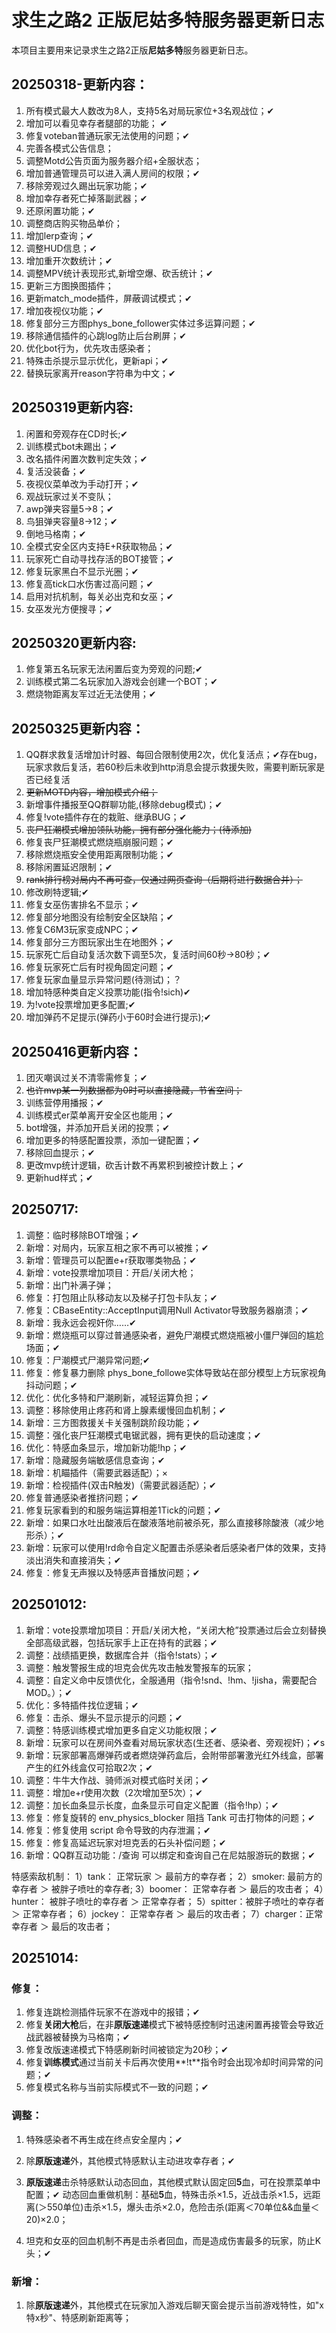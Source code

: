 # 求生之路2 正版尼姑多特服务器更新日志

本项目主要用来记录求生之路2正版**尼姑多特**服务器更新日志。

## 20250318-更新内容：
1. 所有模式最大人数改为8人，支持5名对局玩家位+3名观战位；✔  
2. 增加可以看见幸存者腿部的功能； ✔ 
3. 修复voteban普通玩家无法使用的问题；✔  
4. 完善各模式公告信息；  
5. 调整Motd公告页面为服务器介绍+全服状态；  
6. 增加普通管理员可以进入满人房间的权限；✔
7. 移除旁观过久踢出玩家功能；✔  
8. 增加幸存者死亡掉落副武器；✔  
9. 还原闲置功能；✔  
10. 调整商店购买物品单价；  
11. 增加lerp查询；✔  
12. 调整HUD信息；✔
13. 增加重开次数统计；✔
14. 调整MPV统计表现形式,新增空爆、砍舌统计；✔
15. 更新三方图换图插件；
16. 更新match_mode插件，屏蔽调试模式；✔
17. 增加夜视仪功能；✔
18. 修复部分三方图phys_bone_follower实体过多运算问题；✔
19. 移除通信插件的心跳log防止后台刷屏；✔
20. 优化bot行为，优先攻击感染者；
21. 特殊击杀提示显示优化，更新api；✔
22. 替换玩家离开reason字符串为中文；✔

## 20250319更新内容:
1. 闲置和旁观存在CD时长;✔
2. 训练模式bot未踢出；✔
3. 改名插件闲置次数判定失效；✔
4. 复活没装备；✔
5. 夜视仪菜单改为手动打开；✔
6. 观战玩家过关不变队；
7. awp弹夹容量5→8；✔
8. 鸟狙弹夹容量8→12；✔
9. 倒地马格南；✔
10. 全模式安全区内支持E+R获取物品；✔
11. 玩家死亡自动寻找存活的BOT接管；✔
12. 修复玩家黑白不显示光圈；✔
13. 修复高tick口水伤害过高问题；✔
14. 启用对抗机制，每关必出克和女巫；✔
15. 女巫发光方便搜寻；✔

## 20250320更新内容:
1. 修复第五名玩家无法闲置后变为旁观的问题;✔
2. 训练模式第二名玩家加入游戏会创建一个BOT；✔
3. 燃烧物距离友军过近无法使用；✔

## 20250325更新内容：
1. QQ群求救复活增加计时器、每回合限制使用2次，优化复活点；✔存在bug，玩家求救后复活，若60秒后未收到http消息会提示救援失败，需要判断玩家是否已经复活
2. ~~更新MOTD内容，增加模式介绍；~~
3. 新增事件播报至QQ群聊功能,(移除debug模式)；✔
4. 修复!vote插件存在的栽赃、继承BUG；✔
5. ~~丧尸狂潮模式增加领队功能，拥有部分强化能力；(待添加)~~
6. 修复丧尸狂潮模式燃烧瓶崩服问题；✔
7. 移除燃烧瓶安全使用距离限制功能；✔
8. 移除闲置延迟限制；✔
9. ~~rank排行榜对局内不再可查，仅通过网页查询（后期将进行数据合并）；~~
10. 修改刷特逻辑;✔
11. 修复女巫伤害排名不显示；✔
12. 修复部分地图没有绘制安全区缺陷；✔
13. 修复C6M3玩家变成NPC；✔
14. 修复部分三方图玩家出生在地图外；✔
15. 玩家死亡后自动复活次数下调至5次，复活时间60秒→80秒；✔
16. 修复玩家死亡后有时视角固定问题；✔
17. 修复玩家血量显示异常问题(待测试)；？
18. 增加特感种类自定义投票功能(指令!sich)✔
19. 为!vote投票增加更多配置;✔
20. 增加弹药不足提示(弹药小于60时会进行提示);✔

## 20250416更新内容：
1. 团灭嘲讽过关不清零需修复；✔
2. ~~也许mvp某一列数据都为0时可以直接隐藏，节省空间；~~
3. 训练营停用播报；✔
4. 训练模式er菜单离开安全区也能用；✔
5. bot增强，并添加开启关闭的投票；✔
6. 增加更多的特感配置投票，添加一键配置；✔
7. 移除回血提示；✔
8. 更改mvp统计逻辑，砍舌计数不再累积到被控计数上；✔
9. 更新hud样式；✔

## 20250717:
1. 调整：临时移除BOT增强；✔
2. 新增：对局内，玩家互相之家不再可以被推；✔
3. 新增：管理员可以配置e+r获取哪类物品；✔
4. 新增：vote投票增加项目：开启/关闭大枪；
5. 新增：出门补满子弹；
6. 修复：打包阻止队移动友以及梯子打包卡队友；✔
7. 修复：CBaseEntity::AcceptInput调用Null Activator导致服务器崩溃；✔
8. 新增：我永远会视奸你……✔
9. 新增：燃烧瓶可以穿过普通感染者，避免尸潮模式燃烧瓶被小僵尸弹回的尴尬场面；✔
10. 修复：尸潮模式尸潮异常问题;✔
11. 修复：修复暴力删除 phys_bone_followe实体导致站在部分模型上方玩家视角抖动问题；✔
12. 优化：优化多特和尸潮刷新，减轻运算负担；✔
13. 调整：移除使用止疼药和肾上腺素缓慢回血机制；✔
14. 新增：三方图救援关卡关强制跳阶段功能；✔
15. 调整：强化丧尸狂潮模式电锯武器，拥有更快的启动速度；✔
16. 优化：特感血条显示，增加新功能!hp；✔
17. 新增：隐藏服务端敏感信息查询；✔
18. 新增：机瞄插件（需要武器适配）；×
19. 新增：检视插件(双击R触发)（需要武器适配）；✔
20. 修复普通感染者推挤问题；✔
21. 修复玩家看到的和服务端运算相差1Tick的问题；✔
22. 新增：如果口水吐出酸液后在酸液落地前被杀死，那么直接移除酸液（减少地形杀）；✔
23. 新增：玩家可以使用!rd命令自定义配置击杀感染者后感染者尸体的效果，支持淡出消失和直接消失；✔
24. 修复：修复无声猴以及特感声音播放问题；✔

## 202501012:
1. 新增：vote投票增加项目：开启/关闭大枪，“关闭大枪”投票通过后会立刻替换全部高级武器，包括玩家手上正在持有的武器；✔
3. 调整：战绩插更换，数据库合并（指令!stats）；✔
4. 调整：触发警报生成的坦克会优先攻击触发警报车的玩家；
5. 调整：自定义命中反馈优化，全服通用（指令!snd、!hm、!jisha，需要配合MOD。）；✔
6. 优化：多特插件找位逻辑；✔
7. 修复：击杀、爆头不显示提示的问题；✔
8. 调整：特感训练模式增加更多自定义功能权限；✔
9. 新增：玩家可以在房间外查看对局玩家状态(生还者、感染者、旁观视奸)；✔s
10. 新增：玩家部署高爆弹药或者燃烧弹药盒后，会附带部署激光红外线盒，部署产生的红外线盒仅可拾取2次；✔
11. 调整：牛牛大作战、骑师派对模式临时关闭；✔
12. 调整：增加e+r使用次数（2次增加至5次）；✔
13. 调整：加长血条显示长度，血条显示可自定义配置（指令!hp）；✔
14. 修复：修复旋转的 env_physics_blocker 阻挡 Tank 可击打物体的问题；✔
15. 修复：修复使用 script 命令导致的内存泄漏；✔
16. 修复：修复高延迟玩家对坦克丢的石头补偿问题；✔
17. 新增：QQ群互动功能：/查询 可以绑定和查询自己在尼姑服游玩的数据；✔


特感索敌机制：
1）tank：   正常玩家 ＞ 最前方的幸存者；
2）smoker:  最前方的幸存者 ＞ 被胖子喷吐的幸存者;
3）boomer： 正常幸存者 ＞ 最后的攻击者；
4）hunter： 被胖子喷吐的幸存者 ＞ 正常幸存者；
5）spitter：被胖子喷吐的幸存者 ＞ 正常幸存者；
6）jockey： 正常幸存者 ＞ 最后的攻击者；
7）charger：正常幸存者 ＞ 最后的攻击者；

## 20251014:

### 修复：
1. 修复连跳检测插件玩家不在游戏中的报错；✔
2. 修复**关闭大枪**后，在非**原版速递**模式下被特感控制时迅速闲置再接管会导致近战武器被替换为马格南；✔
3. 修复改版速递模式下特感刷新时间被锁定为20秒；✔
4. 修复**训练模式**通过当前关卡后再次使用**!t**指令时会出现冷却时间异常的问题；✔
5. 修复模式名称与当前实际模式不一致的问题；✔


### 调整：
1. 特殊感染者不再生成在终点安全屋内；✔
2. 除**原版速递**外，其他模式特感默认主动进攻幸存者；✔
3. **原版速递**击杀特感默认动态回血，其他模式默认固定回**5**血，可在投票菜单中配置；✔
    动态回血重做机制：基础**5**血，特殊击杀×1.5，近战击杀×1.5，远距离(＞550单位)击杀×1.5，爆头击杀×2.0，危险击杀(距离＜70单位&&血量＜20)×2.0；

4. 坦克和女巫的回血机制不再是击杀者回血，而是造成伤害最多的玩家，防止K头；✔

### 新增：
1. 除**原版速递**外，其他模式在玩家加入游戏后聊天窗会提示当前游戏特性，如"x特x秒"、特感刷新距离等；
